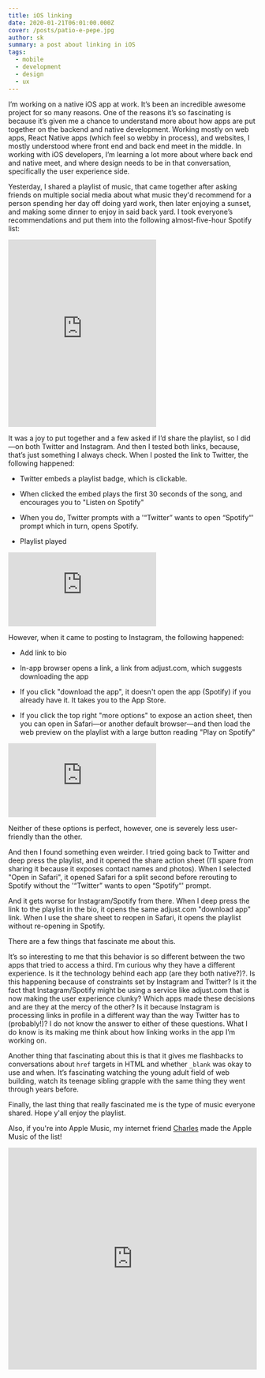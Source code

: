 ```yaml
---
title: iOS linking
date: 2020-01-21T06:01:00.000Z
cover: /posts/patio-e-pepe.jpg
author: sk
summary: a post about linking in iOS
tags:
  - mobile
  - development
  - design
  - ux
---
```

I’m working on a native iOS app at work. It’s been an incredible awesome project for so many reasons. One of the reasons it’s so fascinating is because it’s given me a chance to understand more about how apps are put together on the backend and native development. Working mostly on web apps, React Native apps (which feel so webby in process), and websites, I mostly understood where front end and back end meet in the middle. In working with iOS developers, I’m learning a lot more about where back end and native meet, and where design needs to be in that conversation, specifically the user experience side.

Yesterday, I shared a playlist of music, that came together after asking friends on multiple social media about what music they'd recommend for a person spending her day off doing yard work, then later enjoying a sunset, and making some dinner to enjoy in said back yard. I took everyone’s recommendations and put them into the following almost-five-hour Spotify list:

<iframe src="https://open.spotify.com/embed/playlist/3Tcwnx3ikFvyyRuM39etLd" width="300" height="380" frameborder="0" allowtransparency="true" allow="encrypted-media"></iframe>

It was a joy to put together and a few asked if I’d share the playlist, so I did—on both Twitter and Instagram. And then I tested both links, because, that’s just something I always check. When I posted the link to Twitter, the following happened:

- Twitter embeds a playlist badge, which is clickable.

- When clicked the embed plays the first 30 seconds of the song, and encourages you to "Listen on Spotify"

- When you do, Twitter prompts with a  '“Twitter” wants to open “Spotify“' prompt which in turn, opens Spotify.

- Playlist played

<div class="limit">
<div class='embed-container'><iframe src="https://youtube.com/embed/X6V1QP4n43w" frameborder='0' allowfullscreen></iframe></div>
</div>

However, when it came to posting to Instagram, the following happened:

- Add link to bio

- In-app browser opens a link, a link from adjust.com, which suggests downloading the app

- If you click "download the app", it doesn't open the app (Spotify) if you already have it. It takes you to the App Store.

- If you click the top right "more options" to expose an action sheet, then you can open in Safari—or another default browser—and then load the web preview on the playlist with a large button reading "Play on Spotify"

<div class="limit">
<div class='embed-container'><iframe src="https://youtube.com/embed/Ge0RQYqfUjc" frameborder='0' allowfullscreen></iframe></div>
</div>

Neither of these options is perfect, however, one is severely less user-friendly than the other.

And then I found something even weirder. I tried going back to Twitter and deep press the playlist, and it opened the share action sheet (I’ll spare from sharing it because it exposes contact names and photos). When I selected "Open in Safari", it opened Safari for a split second before rerouting to Spotify without the '“Twitter” wants to open “Spotify“' prompt.

And it gets worse for Instagram/Spotify from there. When I deep press the link to the playlist in the bio, it opens the same adjust.com "download app" link. When I use the share sheet to reopen in Safari, it opens the playlist without re-opening in Spotify.

There are a few things that fascinate me about this.

It’s so interesting to me that this behavior is so different between the two apps that tried to access a third. I’m curious why they have a different experience. Is it the technology behind each app (are they both native?)?. Is this happening because of constraints set by Instagram and Twitter? Is it the fact that Instagram/Spotify might be using a service like adjust.com that is now making the user experience clunky? Which apps made these decisions and are they at the mercy of the other? Is it because Instagram is processing links in profile in a different way than the way Twitter has to (probably!)? I do not know the answer to either of these questions. What I do know is its making me think about how linking works in the app I’m working on.

Another thing that fascinating about this is that it gives me flashbacks to conversations about `href` targets in HTML and whether `_blank` was okay to use and when. It’s fascinating watching the young adult field of web building, watch its teenage sibling grapple with the same thing they went through years before.

Finally, the last thing that really fascinated me is the type of music everyone shared. Hope y'all enjoy the playlist.


Also, if you're into Apple Music, my internet friend [Charles](https://twitter.com/charlesv/status/1219534732066770944?s=20) made the Apple Music of the list!

<iframe allow="autoplay *; encrypted-media *;" frameborder="0" height="450" style="width:100%;max-width:660px;overflow:hidden;background:transparent;" sandbox="allow-forms allow-popups allow-same-origin allow-scripts allow-storage-access-by-user-activation allow-top-navigation-by-user-activation" src="https://embed.music.apple.com/us/playlist/patio-e-pepe/pl.u-qpaRaFogEP4"></iframe>
